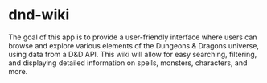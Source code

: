 # dnd-wiki
The goal of this app is to provide a user-friendly interface where users can browse and explore various elements of the Dungeons &amp; Dragons universe, using data from a D&amp;D API. This wiki will allow for easy searching, filtering, and displaying detailed information on spells, monsters, characters, and more.
